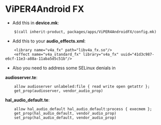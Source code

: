 # ViPER4Android FX
- Add this in **device.mk**:
```
    $(call inherit-product, packages/apps/ViPER4AndroidFX/config.mk)
```
- Add this to your **audio_effects.xml**:
```
    <library name="v4a_fx" path="libv4a_fx.so"/>
    <effect name="v4a_standard_fx" library="v4a_fx" uuid="41d3c987-e6cf-11e3-a88a-11aba5d5c51b"/>
```
- Also you need to address some SELinux denials in

**audioserver.te**:
```    
    allow audioserver unlabeled:file { read write open getattr };
    get_prop(audioserver, vendor_audio_prop)
```
**hal_audio_default.te**:
```    
    allow hal_audio_default hal_audio_default:process { execmem };
    get_prop(hal_audio_default, vendor_audio_prop)
    set_prop(hal_audio_default, vendor_audio_prop)
```
